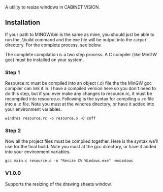 
A utility to resize windows in CABINET VISION.

## Installation

If your path to MINGW\bin is the same as mine, you should just be able to run the .\build command and the exe file will be output into the `output` directory.
For the complete process, see below.

The complete compilation is a two step process. A C compiler (like MinGW gcc) must be installed on your system.

### Step 1
Resource.rc must be compiled into an object (.o) file the the MinGW gcc compiler can link it in.
I have a compiled version here so you don't need to do this step, but if you ever make any changes to resource.rc, it must be recompiled into resource.o.
Following is the syntax for compiling a .rc file into a .o file. Note you must at the windres directory, or have it added into your environment variables.

```
windres resource.rc -o resource.o -O coff
```

### Step 2
Now all the project files must be compiled together.
Here is the syntax we'll use for the final build. Note you must at the gcc directory, or have it added into your environment variables.

```
gcc main.c resource.o -o "Resize CV Windows.exe" -mwindows
```


### V1.0.0
Supports the resizing of the drawing sheets window.